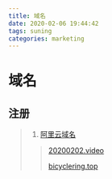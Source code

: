 ```yaml
---
title: 域名
date: 2020-02-06 19:44:42
tags: suning
categories: marketing
---
```


# 域名

## 注册

> 1. [阿里云域名](https://usercenter2.aliyun.com/invoice/list/aliyun?pageIndex=1&pageSize=20&ownerId=1977941903547966&invoiceType=aliyun)
> 
> > [20200202.video](www.20200202.video)
> > 
> > [bicyclering.top](www.bicyclering.top)